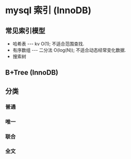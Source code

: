 # mysql 索引 (InnoDB)

## 常见索引模型

- 哈希表 --- kv O(1); 不适合范围查找.
- 有序数组 --- 二分法 O(log(N)); 不适合动态经常变化数据.
- 搜索树

## B+Tree (InnoDB)

## 分类

### 普通

### 唯一

### 联合

### 全文
